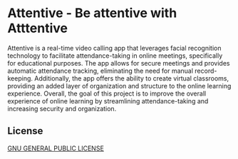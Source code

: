 # Attentive - Be attentive with Atttentive

Attentive is a real-time video calling app that leverages facial recognition technology to facilitate attendance-taking in online meetings, specifically for educational purposes. The app allows for secure meetings and provides automatic attendance tracking, eliminating the need for manual record-keeping. Additionally, the app offers the ability to create virtual classrooms, providing an added layer of organization and structure to the online learning experience. Overall, the goal of this project is to improve the overall experience of online learning by streamlining attendance-taking and increasing security and organization.

## License

[GNU GENERAL PUBLIC LICENSE](https://github.com/ShivanshShalabh/attentive-public/blob/17453eda72bc1b5e10e864d5335b51083a41c61e/LICENSE)
